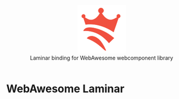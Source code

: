 <p align="center">
  <img src="https://raw.githubusercontent.com/nguyenyou/webawesome-laminar/main/.github/assets/logo.png" />
  <br/>
  <span>Laminar binding for WebAwesome webcomponent library</span>
  <br/><br/>
</p>

# WebAwesome Laminar